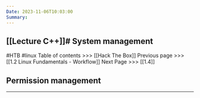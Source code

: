 ```yaml
---
Date: 2023-11-06T10:03:00
Summary:
---
```

[[Lecture C++]]# System management
---
#HTB #linux 
Table of contents >>>  [[Hack The Box]]
Previous page >>> [[1.2 Linux Fundamentals - Workflow]]
Next Page >>> [[1.4]]

## Permission management
---
